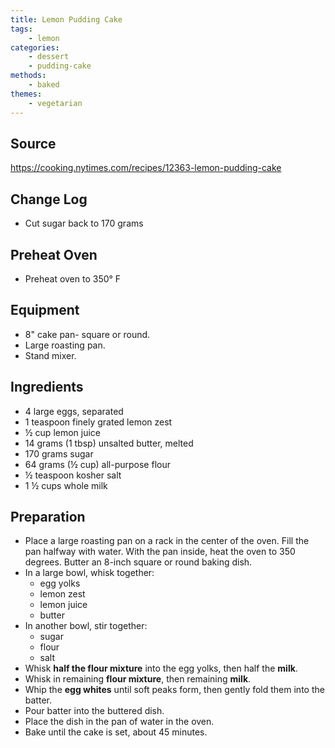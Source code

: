 ```yaml
---
title: Lemon Pudding Cake
tags:
    - lemon
categories: 
    - dessert
    - pudding-cake
methods:
    - baked
themes:
    - vegetarian
---
```


## Source
https://cooking.nytimes.com/recipes/12363-lemon-pudding-cake

## Change Log

-   Cut sugar back to 170 grams

## Preheat Oven

-   Preheat oven to 350° F

## Equipment

-   8" cake pan- square or round.
-   Large roasting pan.
-   Stand mixer.

## Ingredients

-   4 large eggs, separated
-   1 teaspoon finely grated lemon zest
-   ½ cup lemon juice
-   14 grams (1 tbsp) unsalted butter, melted
-   170 grams sugar
-   64 grams (½ cup) all-purpose flour
-   ½ teaspoon kosher salt
-   1 ½ cups whole milk

## Preparation

-   Place a large roasting pan on a rack in the center of the oven. Fill
    the pan halfway with water. With the pan inside, heat the oven to
    350 degrees. Butter an 8-inch square or round baking dish.
-   In a large bowl, whisk together:
    -   egg yolks
    -   lemon zest
    -   lemon juice
    -   butter
-   In another bowl, stir together:
    -   sugar
    -   flour
    -   salt
-   Whisk **half the flour mixture** into the egg yolks, then half the
    **milk**.
-   Whisk in remaining **flour mixture**, then remaining **milk**.
-   Whip the **egg whites** until soft peaks form, then gently fold them
    into the batter.
-   Pour batter into the buttered dish.
-   Place the dish in the pan of water in the oven.
-   Bake until the cake is set, about 45 minutes.
